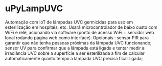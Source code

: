 # uPyLampUVC

Automação com IoT de lâmpadas UVC germicidas para uso em esterilização  em hospitais, etc. Usará microcontrolador de baixo custo com WiFi e  relê, acionando via software (ponto de acesso WiFi + servidor web local  rodando página web como interface). Opcionais : sensor PIR para garantir que não tenha pessoas próximas da lâmpada UVC funcionando; sensor UV  para confirmar que a lâmpada está ligada e tentar medir a irradiância  UVC sobre a superfície a ser esterilizada a fim de calcular  automaticamente quanto tempo a lâmpada UVC precisa ficar ligada;